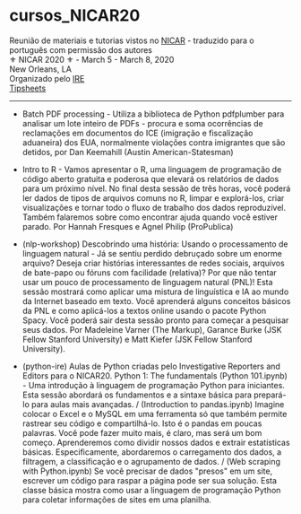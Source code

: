 # cursos_NICAR20
Reunião de materiais e tutorias vistos no [NICAR](https://www.ire.org/events-and-training/conferences/nicar-2020) - traduzido para o português com permissão dos autores <br>
⚜️ NICAR 2020 ⚜️ - March 5 - March 8, 2020<br>
New Orleans, LA<br>
Organizado pelo [IRE](https://www.ire.org/)<br> 
[Tipsheets](https://www.ire.org/events-and-training/conferences/nicar-2020/tipsheets-links)

-------------------------------------

- Batch PDF processing - Utiliza a biblioteca de Python pdfplumber para analisar um lote inteiro de PDFs - procura e soma ocorrências de reclamações em documentos do ICE (imigração e fiscalização aduaneira) dos EUA, normalmente violações contra imigrantes que são detidos, por Dan Keemahill (Austin American-Statesman)

- Intro to R - Vamos apresentar o R, uma linguagem de programação de código aberto gratuita e poderosa que elevará os relatórios de dados para um próximo nível. No final desta sessão de três horas, você poderá ler dados de tipos de arquivos comuns no R, limpar e explorá-los, criar visualizações e tornar todo o fluxo de trabalho dos dados reproduzível. Também falaremos sobre como encontrar ajuda quando você estiver parado. Por Hannah Fresques e Agnel Philip (ProPublica)

- (nlp-workshop) Descobrindo uma história: Usando o processamento de linguagem natural - Já se sentiu perdido debruçado sobre um enorme arquivo? Deseja criar histórias interessantes de redes sociais, arquivos de bate-papo ou fóruns com facilidade (relativa)? 
Por que não tentar usar um pouco de processamento de linguagem natural (PNL)!
Esta sessão mostrará como aplicar uma mistura de linguística e IA ao mundo da Internet baseado em texto. Você aprenderá alguns conceitos básicos da PNL e como aplicá-los a textos online usando o pacote Python Spacy. Você poderá sair desta sessão pronto para começar a pesquisar seus dados. Por Madeleine Varner (The Markup), Garance Burke (JSK Fellow Stanford University) e Matt Kiefer (JSK Fellow Stanford University).

- (python-ire) Aulas de Python criadas pelo Investigative Reporters and Editors para o NICAR20. Python 1: The fundamentals (Python 101.ipynb) - Uma introdução à linguagem de programação Python para iniciantes. Esta sessão abordará os fundamentos e a sintaxe básica para prepará-lo para aulas mais avançadas. / (Introduction to pandas.ipynb) Imagine colocar o Excel e o MySQL em uma ferramenta só que também permite rastrear seu código e compartilhá-lo. Isto é o pandas em poucas palavras. Você pode fazer muito mais, é claro, mas será um bom começo. Aprenderemos como dividir nossos dados e extrair estatísticas básicas. Especificamente, abordaremos o carregamento dos dados, a filtragem, a classificação e o agrupamento de dados. / (Web scraping with Python.ipynb) Se você precisar de dados "presos" em um site, escrever um código para raspar a página pode ser sua solução. Esta classe básica mostra como usar a linguagem de programação Python para coletar informações de sites em uma planilha. 
